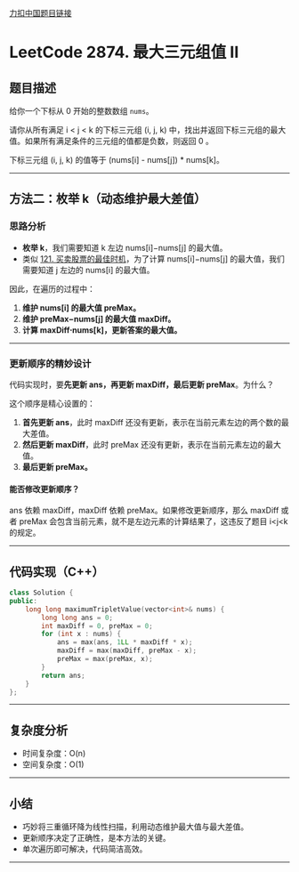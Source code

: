 [力扣中国题目链接](https://leetcode.cn/problems/maximum-value-of-an-ordered-triplet-ii/)

# LeetCode 2874. 最大三元组值 II

## 题目描述

给你一个下标从 0 开始的整数数组 `nums`。

请你从所有满足 i < j < k 的下标三元组 (i, j, k) 中，找出并返回下标三元组的最大值。如果所有满足条件的三元组的值都是负数，则返回 0 。

下标三元组 (i, j, k) 的值等于 (nums[i] - nums[j]) * nums[k]。

---

## 方法二：枚举 k（动态维护最大差值）

### 思路分析

- **枚举 k**，我们需要知道 k 左边 nums[i]−nums[j] 的最大值。
- 类似 [121. 买卖股票的最佳时机](https://leetcode.cn/problems/best-time-to-buy-and-sell-stock/)，为了计算 nums[i]−nums[j] 的最大值，我们需要知道 j 左边的 nums[i] 的最大值。

因此，在遍历的过程中：

1. **维护 nums[i] 的最大值 preMax。**
2. **维护 preMax−nums[j] 的最大值 maxDiff。**
3. **计算 maxDiff⋅nums[k]，更新答案的最大值。**

---

### 更新顺序的精妙设计

代码实现时，要**先更新 ans，再更新 maxDiff，最后更新 preMax**。为什么？

这个顺序是精心设置的：

1. **首先更新 ans**，此时 maxDiff 还没有更新，表示在当前元素左边的两个数的最大差值。
2. **然后更新 maxDiff**，此时 preMax 还没有更新，表示在当前元素左边的最大值。
3. **最后更新 preMax。**

#### 能否修改更新顺序？

ans 依赖 maxDiff，maxDiff 依赖 preMax。如果修改更新顺序，那么 maxDiff 或者 preMax 会包含当前元素，就不是左边元素的计算结果了，这违反了题目 i<j<k 的规定。

---

## 代码实现（C++）

```cpp
class Solution {
public:
    long long maximumTripletValue(vector<int>& nums) {
        long long ans = 0;
        int maxDiff = 0, preMax = 0;
        for (int x : nums) {
            ans = max(ans, 1LL * maxDiff * x);
            maxDiff = max(maxDiff, preMax - x);
            preMax = max(preMax, x);
        }
        return ans;
    }
};
```

---

## 复杂度分析

- 时间复杂度：O(n)
- 空间复杂度：O(1)

---

## 小结

- 巧妙将三重循环降为线性扫描，利用动态维护最大值与最大差值。
- 更新顺序决定了正确性，是本方法的关键。
- 单次遍历即可解决，代码简洁高效。

---
